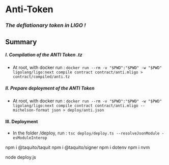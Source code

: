# Anti-Token
### *The deflationary token in LIGO !*

## Summary

##### I. Compilation of the ANTI Token .tz
- At root, with docker run :
`docker run --rm -v "$PWD":"$PWD" -w "$PWD" ligolang/ligo:next compile contract contract/anti.mligo > contract/compiled/anti.tz`

##### II. Prepare deployment of the ANTI Token
- At root, with docker run :
`docker run --rm -v "$PWD":"$PWD" -w "$PWD" ligolang/ligo:next compile contract contract/anti.mligo --michelson-format json > deploy/anti.json`

#### III. Deployment
- In the folder /deploy, run :
`tsc deploy/deploy.ts --resolveJsonModule -esModuleInterop`


npm i @taquito/taquit
npm i @taquito/signer
npm i dotenv
npm i nvm

node deploy.js